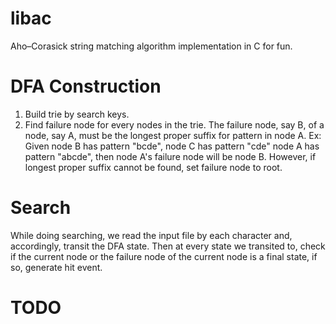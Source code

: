 libac
=====

Aho–Corasick string matching algorithm implementation in C for fun.

DFA Construction
=====

1. Build trie by search keys.
2. Find failure node for every nodes in the trie.
   The failure node, say B, of a node, say A, must be the longest proper suffix for pattern in node A.
        Ex: Given node B has pattern "bcde", node C has pattern
        "cde" node A has pattern "abcde", then node A's failure 
        node will be node B.
   However, if longest proper suffix cannot be found, set failure node to root.

Search
=====

While doing searching, we read the input file by each character and, accordingly, transit the DFA state. 
Then at every state we transited to, check if the current node or the failure node of the current node is a final state, if so, generate hit event.

TODO
=====
